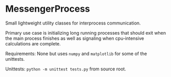 # MessengerProcess

Small lightweight utility classes for interprocess communication. 

Primary use case is initializing long running processes that should exit when the main process finishes as well as 
signaling when cpu-intensive calculations are complete.

Requirements: None but uses `numpy` and `matplotlib` for some of the unittests.

Unittests: `python -m unittest tests.py` from source root.